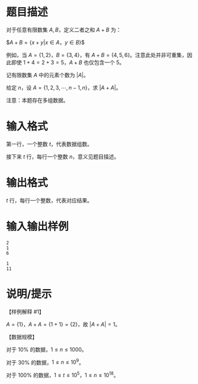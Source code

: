 # 题目描述

对于任意有限数集 $A,B$，定义二者之和 $A+B$ 为：

$$A+B = \{x+y | x \in A$，$y \in B \}$$

例如，当 $A=\{1,2 \}$，$B=\{3,4 \}$，有 $A+B = \{4,5,6 \}$。注意此处并非可重集，因此即使 $1+4 = 2+3 =5$，$A+B$ 也仅包含一个 $5$。

记有限数集 $A$ 中的元素个数为 $|A|$。

给定 $n$，设 $A=\{1,2,3,\cdots,n-1,n \}$，求 $|A+A|$。

注意：本题存在多组数据。

# 输入格式

第一行，一个整数 $t$，代表数据组数。

接下来 $t$ 行，每行一个整数 $n$，意义见题目描述。

# 输出格式

$t$ 行，每行一个整数，代表对应结果。

# 输入输出样例

```input1
2
1
6
```

```output1
1
11
```

# 说明/提示

【样例解释 #1】

$A = \{1 \}，A+A = \{1+1 \} = \{2 \}$，故 $|A+A| = 1$。

【数据规模】

对于 $10 \%$ 的数据，$1 \leq n \leq 1000$。

对于 $30 \%$ 的数据，$1 \leq n \leq {10}^9$。

对于 $100 \%$ 的数据，$1 \leq t \leq {10}^5$，$1 \leq n \leq {10}^{18}$。
